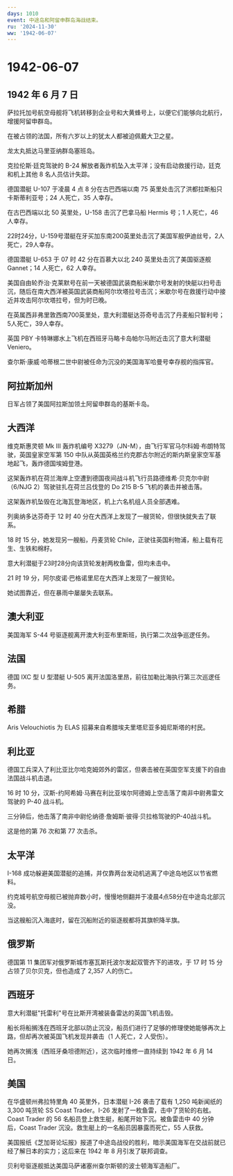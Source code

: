 ```yaml
---
days: 1010
event: 中途岛和阿留申群岛海战结束。
ru: '2024-11-30'
ww: '1942-06-07'
---
```


# 1942-06-07

## 1942 年 6 月 7 日

萨拉托加号航空母舰将飞机转移到企业号和大黄蜂号上，以便它们能够向北航行，增援阿留申群岛。

在被占领的法国，所有六岁以上的犹太人都被迫佩戴大卫之星。

龙太丸抵达马里亚纳群岛塞班岛。

克拉伦斯·廷克驾驶的 B-24
解放者轰炸机坠入太平洋；没有启动救援行动，廷克和机上其他 8
名人员估计失踪。

德国潜艇 U-107 于凌晨 4 点 8 分在古巴西端以南 75
英里处击沉了洪都拉斯船只卡斯蒂利亚号；24 人死亡，35 人幸存。

在古巴西端以北 50 英里处，U-158 击沉了巴拿马船 Hermis 号；1 人死亡，46
人幸存。

22时24分，U-159号潜艇在牙买加东南200英里处击沉了美国军舰伊迪丝号，2人死亡，29人幸存。

德国潜艇 U-653 于 07 时 42 分在百慕大以北 240 英里处击沉了美国驱逐舰
Gannet；14 人死亡，62 人幸存。

美国自由轮乔治·克莱默号在前一天被德国武装商船米歇尔号发射的快艇以扫号击沉，随后在南大西洋被英国武装商船阿尔坎塔拉号击沉；米歇尔号在救援行动中接近并攻击阿尔坎塔拉号，但为时已晚。

在英属西非弗里敦西南700英里处，意大利潜艇达芬奇号击沉了丹麦船只智利号；5人死亡，39人幸存。

英国 PBY 卡特琳娜水上飞机在西班牙马略卡岛帕尔马附近击沉了意大利潜艇
Veniero。

查尔斯·康威·哈蒂根二世中尉被任命为沉没的美国海军哈曼号幸存舰的指挥官。

## 阿拉斯加州

日军占领了美国阿拉斯加领土阿留申群岛的基斯卡岛。

## 大西洋

维克斯惠灵顿 Mk III 轰炸机编号
X3279（JN-M），由飞行军官马尔科姆·布朗特驾驶，英国皇家空军第 150
中队从英国英格兰约克郡古尔附近的斯内斯皇家空军基地起飞，轰炸德国埃姆登港。

这架轰炸机在荷兰海岸上空遭到德国夜间战斗机飞行员路德维希·贝克尔中尉（6/NJG
2）驾驶驻扎在荷兰吕伐登的 Do 215 B-5 飞机的袭击并被击落。

这架轰炸机坠毁在北海瓦登海地区，机上六名机组人员全部遇难。

列奥纳多达芬奇于 12 时 40
分在大西洋上发现了一艘货轮，但很快就失去了联系。

18 时 15 分，她发现另一艘船，丹麦货轮
Chile，正驶往英国利物浦，船上载有花生、生铁和棉籽。

意大利潜艇于23时28分向该货轮发射两枚鱼雷，但均未击中。

21 时 19 分，阿尔皮诺·巴格诺里尼在大西洋上发现了一艘货轮。

她试图靠近，但在暴雨中屡屡失去联系。

## 澳大利亚

美国海军 S-44 号驱逐舰离开澳大利亚布里斯班，执行第二次战争巡逻任务。

## 法国

德国 IXC 型 U 型潜艇 U-505
离开法国洛里昂，前往加勒比海执行第三次巡逻任务。

## 希腊

Aris Velouchiotis 为 ELAS 招募来自希腊埃夫里塔尼亚多姆尼斯塔的村民。

## 利比亚

德国工兵深入了利比亚比尔哈克姆郊外的雷区，但袭击被在英国空军支援下的自由法国战斗机击退。

16 时 10
分，汉斯-约阿希姆·马赛在利比亚埃尔阿德姆上空击落了南非中尉弗雷文驾驶的
P-40 战斗机。

三分钟后，他击落了南非中尉伦纳德·詹姆斯·彼得·贝拉格驾驶的P-40战斗机。

这是他的第 76 次和第 77 次击杀。

## 太平洋

I-168
成功躲避美国潜艇的追捕，并仅靠两台发动机逃离了中途岛地区以节省燃料。

约克城号航空母舰已被抛弃数小时，慢慢地侧翻并于凌晨4点58分在中途岛北部沉没。

当这艘船沉入海底时，留在沉船附近的驱逐舰都将其旗帜降半旗。

## 俄罗斯

德国第 11 集团军对俄罗斯城市塞瓦斯托波尔发起双管齐下的进攻，于 17 时 15
分占领了贝尔贝克，但也造成了 2,357 人的伤亡。

## 西班牙

意大利潜艇"托雷利"号在比斯开湾被装备雷达的英国飞机击毁。

船长将船搁浅在西班牙北部以防止沉没，船员们进行了足够的修理使她能够再次上路，但却再次被英国飞机发现并袭击（1
人死亡，2 人受伤）。

她再次搁浅（西班牙桑坦德附近），这次临时维修一直持续到 1942 年 6 月 14
日。

## 美国

在华盛顿州弗拉特里角 40 英里外，日本潜艇 I-26 袭击了载有 1,250
吨新闻纸的 3,300 吨货轮 SS Coast Trader。I-26
发射了一枚鱼雷，击中了货轮的右舷。Coast Trader 的 56
名船员登上救生艇，船尾开始下沉。被鱼雷击中 40 分钟后，Coast Trader
沉没。救生艇上的一名船员因暴露而死亡，55 人获救。

美国报纸《芝加哥论坛报》报道了中途岛战役的胜利，暗示美国海军在交战前就已经了解日本的实力；这后来在
1942 年 8 月引发了联邦调查。

贝利号驱逐舰抵达美国马萨诸塞州查尔斯顿的波士顿海军造船厂。